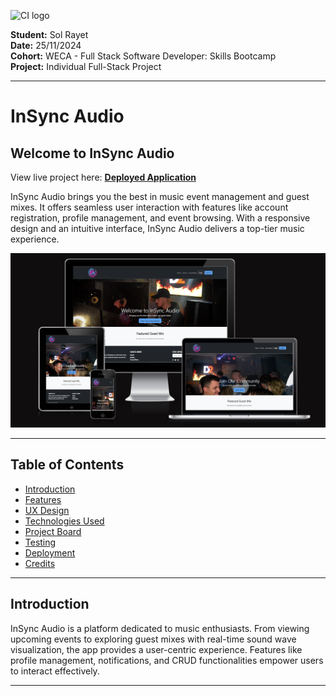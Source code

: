 ![CI logo](https://codeinstitute.s3.amazonaws.com/fullstack/ci_logo_small.png)

**Student:** Sol Rayet   
**Date:** 25/11/2024   
**Cohort:** WECA - Full Stack Software Developer: Skills Bootcamp  
**Project:** Individual Full-Stack Project

---

# InSync Audio

## Welcome to InSync Audio

View live project here: **[Deployed Application](https://insyncaudio-8e866be95d5d.herokuapp.com/)**

InSync Audio brings you the best in music event management and guest mixes. It offers seamless user interaction with features like account registration, profile management, and event browsing. With a responsive design and an intuitive interface, InSync Audio delivers a top-tier music experience.

![Responsive Design Preview](documentations/responsive.png)

---

## Table of Contents

- [Introduction](#introduction)
- [Features](#features)
- [UX Design](#ux-design)
- [Technologies Used](#technologies-used)
- [Project Board](#project-board)
- [Testing](#testing)
- [Deployment](#deployment)
- [Credits](#credits)

---

## Introduction

InSync Audio is a platform dedicated to music enthusiasts. From viewing upcoming events to exploring guest mixes with real-time sound wave visualization, the app provides a user-centric experience. Features like profile management, notifications, and CRUD functionalities empower users to interact effectively.

---
